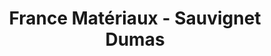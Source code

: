 ---
title: "France Matériaux - Sauvignet Dumas"
url: /maclas/france-materiaux-sauvignet-dumas/
shop: à faire soi-même
---